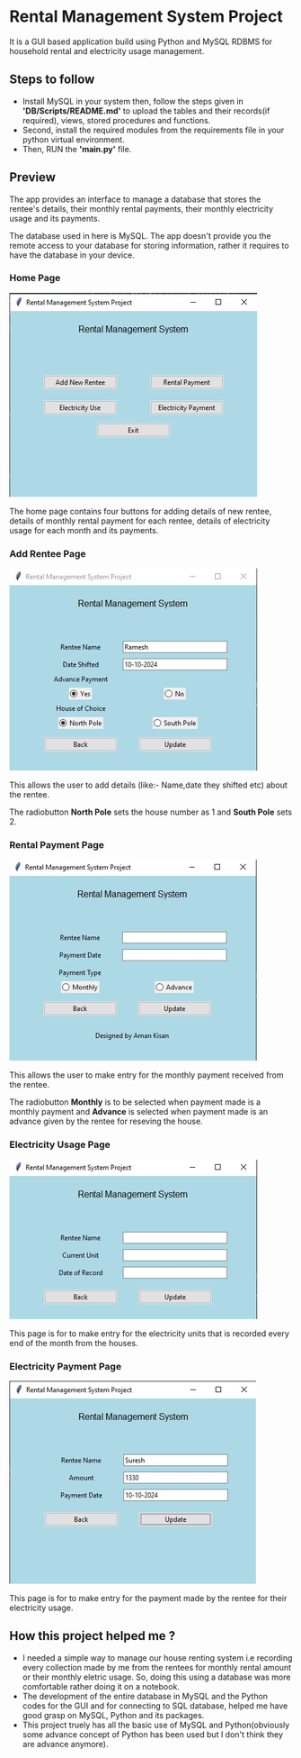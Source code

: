 
# Rental Management System Project
It is a GUI based application build using Python and MySQL RDBMS for household rental and electricity usage management.

## Steps to follow

- Install MySQL in your system then, follow the steps given in **'DB/Scripts/README.md'** to upload the tables and their records(if required), views, stored procedures and functions.
- Second, install the required modules from the requirements file in your python virtual environment.
- Then, RUN the **'main.py'** file.


## Preview

The app provides an interface to manage a database that stores the rentee's details, their monthly rental payments, their monthly electricity usage and its payments.

The database used in here is MySQL. The app doesn't provide you the remote access to your database for storing information, rather it requires to have the database in your device.

### Home Page 
![](https://github.com/Aman-Kisan/Rental-Management-System-Project/blob/main/screenshots/home_page.jpg)

The home page contains four buttons for adding details of new rentee, details of monthly rental payment for each rentee, details of electricity usage for each month and its payments.

### Add Rentee Page

![](https://github.com/Aman-Kisan/Rental-Management-System-Project/blob/main/screenshots/add_rentee_page.jpg)

This allows the user to add details (like:- Name,date they shifted etc) about the rentee.

The radiobutton <strong>North Pole</strong> sets the house number as 1 and <strong>South Pole</strong> sets 2.

### Rental Payment Page

![](https://github.com/Aman-Kisan/Rental-Management-System-Project/blob/main/screenshots/rental_payment_page.jpg)

This allows the user to make entry for the monthly payment received from the rentee.

The radiobutton <strong>Monthly</strong> is to be selected when payment made is a monthly payment and <strong>Advance</strong> is selected when payment made is an advance given by the rentee for reseving the house.

### Electricity Usage Page

![](https://github.com/Aman-Kisan/Rental-Management-System-Project/blob/main/screenshots/electricity_use_page.jpg)

This page is for to make entry for the electricity units that is recorded every end of the month from the houses.

### Electricity Payment Page

![](https://github.com/Aman-Kisan/Rental-Management-System-Project/blob/main/screenshots/electricity_payment_page.jpg)

This page is for to make entry for the payment made by the rentee for their electricity usage.

## How this project helped me ?

- I needed a simple way to manage our house renting system i.e recording every collection made by me from the rentees for monthly rental amount or their monthly eletric usage. So, doing this using a database was more comfortable rather doing it on a notebook.
- The development of the entire database in MySQL and the Python codes for the GUI and for connecting to SQL database, helped me have good grasp on MySQL, Python and its packages.
- This project truely has all the basic use of MySQL and Python(obviously some advance concept of Python has been used but I don't think they are advance anymore).
